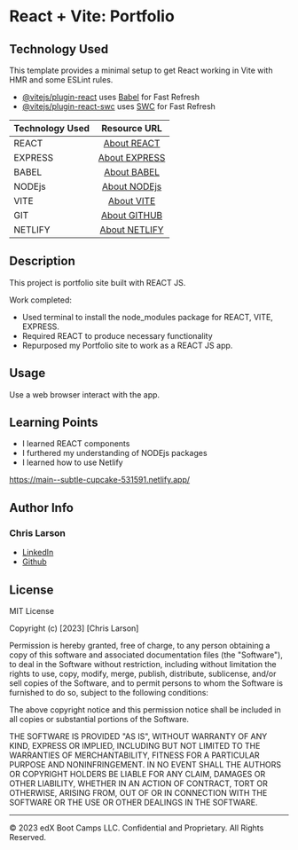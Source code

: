# React + Vite: Portfolio

## Technology Used 
This template provides a minimal setup to get React working in Vite with HMR and some ESLint rules.

- [@vitejs/plugin-react](https://github.com/vitejs/vite-plugin-react/blob/main/packages/plugin-react/README.md) uses [Babel](https://babeljs.io/) for Fast Refresh
- [@vitejs/plugin-react-swc](https://github.com/vitejs/vite-plugin-react-swc) uses [SWC](https://swc.rs/) for Fast Refresh



| Technology Used         | Resource URL           | 
| ------------- |:-------------:| 
| REACT | [About REACT](https://github.com/vitejs/vite-plugin-react/blob/main/packages/plugin-react/README.md)
| EXPRESS | [About EXPRESS](https://www.npmjs.com/package/express)     | 
| BABEL | [About BABEL](https://babeljs.io/)     |   
| NODEjs       | [About NODEjs](https://nodejs.org/en/about)     |
| VITE       | [About VITE](https://github.com/vitejs/vite-plugin-react-swc)     |  
| GIT       | [About GITHUB](https://git-scm.com/about)     |  
| NETLIFY       | [About NETLIFY](https://www.netlify.com/)     |    

## Description 


This project is portfolio site built with REACT JS.   

Work completed:
- Used terminal to install the node_modules package for REACT, VITE, EXPRESS.
- Required REACT to produce necessary functionality
- Repurposed my Portfolio site to work as a REACT JS app.


## Usage 

Use a web browser interact with the app.

## Learning Points 

- I learned REACT components
- I furthered my understanding of NODEjs packages
- I learned how to use Netlify

https://main--subtle-cupcake-531591.netlify.app/

## Author Info

### Chris Larson


* [LinkedIn](https://www.linkedin.com/in/christian-larson-6208a43b/)
* [Github](https://github.com/chlarson74)


## License
MIT License

Copyright (c) [2023] [Chris Larson]

Permission is hereby granted, free of charge, to any person obtaining a copy
of this software and associated documentation files (the "Software"), to deal
in the Software without restriction, including without limitation the rights
to use, copy, modify, merge, publish, distribute, sublicense, and/or sell
copies of the Software, and to permit persons to whom the Software is
furnished to do so, subject to the following conditions:

The above copyright notice and this permission notice shall be included in all
copies or substantial portions of the Software.

THE SOFTWARE IS PROVIDED "AS IS", WITHOUT WARRANTY OF ANY KIND, EXPRESS OR
IMPLIED, INCLUDING BUT NOT LIMITED TO THE WARRANTIES OF MERCHANTABILITY,
FITNESS FOR A PARTICULAR PURPOSE AND NONINFRINGEMENT. IN NO EVENT SHALL THE
AUTHORS OR COPYRIGHT HOLDERS BE LIABLE FOR ANY CLAIM, DAMAGES OR OTHER
LIABILITY, WHETHER IN AN ACTION OF CONTRACT, TORT OR OTHERWISE, ARISING FROM,
OUT OF OR IN CONNECTION WITH THE SOFTWARE OR THE USE OR OTHER DEALINGS IN THE
SOFTWARE.

---

© 2023 edX Boot Camps LLC. Confidential and Proprietary. All Rights Reserved.
